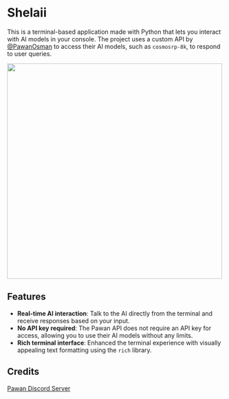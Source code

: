 # Shelaii

This is a terminal-based application made with Python that lets you interact with AI models in your console. The project uses a custom API by [@PawanOsman](https://github.com/PawanOsman/ChatGPT) to access their AI models, such as `cosmosrp-8k`, to respond to user queries.

<img src="https://github.com/user-attachments/assets/75a16460-80cd-4edd-9aee-adf01bff6a40" width="500">



## Features

- **Real-time AI interaction**: Talk to the AI directly from the terminal and receive responses based on your input.
- **No API key required**: The Pawan API does not require an API key for access, allowing you to use their AI models without any limits.
- **Rich terminal interface**: Enhanced the terminal experience with visually appealing text formatting using the `rich` library.


## Credits
[Pawan Discord Server](https://discord.gg/pawan)
